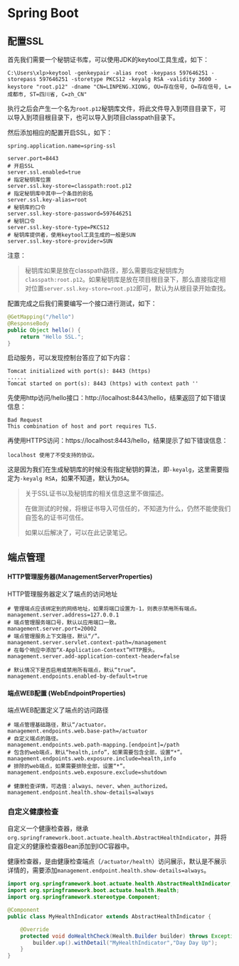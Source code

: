 # Spring Boot

## 配置SSL

首先我们需要一个秘钥证书库，可以使用JDK的keytool工具生成，如下：

```shell
C:\Users\xlp>keytool -genkeypair -alias root -keypass 597646251 -storepass 597646251 -storetype PKCS12 -keyalg RSA -validity 3600 -keystore "root.p12" -dname "CN=LINPENG.XIONG, OU=存在信号, O=存在信号, L=成都市, ST=四川省, C=zh_CN"
```

执行之后会产生一个名为`root.p12`秘钥库文件，将此文件导入到项目目录下，可以导入到项目根目录下，也可以导入到项目classpath目录下。

然后添加相应的配置开启SSL，如下：

```properties
spring.application.name=spring-ssl

server.port=8443
# 开启SSL
server.ssl.enabled=true
# 指定秘钥库位置
server.ssl.key-store=classpath:root.p12
# 指定秘钥库中其中一个条目的别名
server.ssl.key-alias=root
# 秘钥库的口令
server.ssl.key-store-password=597646251
# 秘钥口令
server.ssl.key-store-type=PKCS12
# 秘钥库提供者，使用keytool工具生成的一般是SUN
server.ssl.key-store-provider=SUN
```

注意：

> 秘钥库如果是放在classpath路径，那么需要指定秘钥库为`classpath:root.p12`。如果秘钥库是放在项目根目录下，那么直接指定相对位置`server.ssl.key-store=root.p12`即可，默认为从根目录开始查找。

配置完成之后我们需要编写一个接口进行测试，如下：

```java
@GetMapping("/hello")
@ResponseBody
public Object hello() {
    return "Hello SSL.";
}
```

启动服务，可以发现控制台答应了如下内容：

```
Tomcat initialized with port(s): 8443 (https)
......
Tomcat started on port(s): 8443 (https) with context path ''
```

先使用http访问/hello接口：http://localhost:8443/hello，结果返回了如下错误信息：

```
Bad Request
This combination of host and port requires TLS.
```

再使用HTTPS访问：https://localhost:8443/hello，结果提示了如下错误信息：

```
localhost 使用了不受支持的协议。
```

这是因为我们在生成秘钥库的时候没有指定秘钥的算法，即`-keyalg`，这里需要指定为`-keyalg RSA`，如果不知道，默认为`DSA`。



> 关于SSL证书以及秘钥库的相关信息这里不做描述。
>
> 在做测试的时候，将根证书导入可信任的，不知道为什么，仍然不能使我们自签名的证书可信任。
>
> 如果以后解决了，可以在此记录笔记。

## 端点管理

#### HTTP管理服务器(ManagementServerProperties)

HTTP管理服务器定义了端点的访问地址

```properties
# 管理端点应该绑定到的网络地址，如果将端口设置为-1，则表示禁用所有端点。
management.server.address=127.0.0.1
# 端点管理服务端口号，默认以应用端口一致。
management.server.port=20002
# 端点管理服务上下文路径，默认“/”。
management.server.servlet.context-path=/management
# 在每个响应中添加“X-Application-Context”HTTP报头。
management.server.add-application-context-header=false
```



```properties
# 默认情况下是否启用或禁用所有端点，默认“true”。
management.endpoints.enabled-by-default=true
```



#### 端点WEB配置 (WebEndpointProperties)

端点WEB配置定义了端点的访问路径

```properties
# 端点管理基础路径，默认“/actuator。
management.endpoints.web.base-path=/actuator
# 自定义端点的路径。
management.endpoints.web.path-mapping.[endpoint]=/path
# 包含的web端点，默认“health,info”，如果需要包含全部，设置“*”。
management.endpoints.web.exposure.include=health,info
# 排除的web端点，如果需要排除全部，设置“*”。
management.endpoints.web.exposure.exclude=shutdown
```



```properties
# 健康检查详情，可选值：always、never、when_authorized。
management.endpoint.health.show-details=always
```

### 自定义健康检查

自定义一个健康检查器，继承`org.springframework.boot.actuate.health.AbstractHealthIndicator`，并将自定义的健康检查器Bean添加到IOC容器中。

健康检查器，是由健康检查端点（`/actuator/health`）访问展示，默认是不展示详情的，需要添加`management.endpoint.health.show-details=always`。

```java
import org.springframework.boot.actuate.health.AbstractHealthIndicator;
import org.springframework.boot.actuate.health.Health;
import org.springframework.stereotype.Component;

@Component
public class MyHealthIndicator extends AbstractHealthIndicator {

    @Override
    protected void doHealthCheck(Health.Builder builder) throws Exception {
        builder.up().withDetail("MyHealthIndicator","Day Day Up");
    }
}
```


